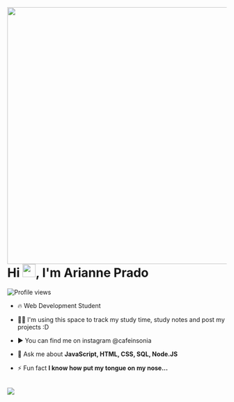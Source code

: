 <img align="right" height="590em" src="https://i.pinimg.com/564x/3c/3a/0a/3c3a0a2dd7f1e5693550e0f5b450c8f4.jpg"/>
<h1 align="left">Hi <img src="https://raw.githubusercontent.com/kaueMarques/kaueMarques/master/hi.gif" width="30px">, I'm Arianne Prado</h1>
<p align="left"> <img src="https://komarev.com/ghpvc/?username=maykbrito&color=yellow" alt="Profile views" /> </p>

- 🔥 Web Development Student

- 👨‍💻 I'm using this space to track my study time, study notes and post my projects :D

- ▶️ You can find me on instagram @cafeinsonia

- 💬 Ask me about **JavaScript, HTML, CSS, SQL, Node.JS**

- ⚡ Fun fact **I know how put my tongue on my nose...**
<br><br>
<img src="https://j.gifs.com/mlL6xD.gif">
